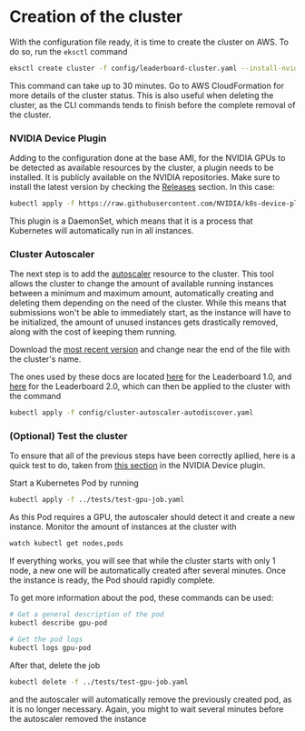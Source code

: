 # Creation of the cluster

With the configuration file ready, it is time to create the cluster on AWS. To do so, run the `eksctl` command
```bash
eksctl create cluster -f config/leaderboard-cluster.yaml --install-nvidia-plugin=false
```

This command can take up to 30 minutes. Go to AWS CloudFormation for more details of the cluster status. This is also useful when deleting the cluster, as the CLI commands tends to finish before the complete removal of the cluster.

### NVIDIA Device Plugin

Adding to the configuration done at the base AMI, for the NVIDIA GPUs to be detected as available resources by the cluster, a plugin needs to be installed. It is publicly available on the NVIDIA repositories. Make sure to install the latest version by checking the [Releases](https://github.com/NVIDIA/k8s-device-plugin/releases) section. In this case:

```bash
kubectl apply -f https://raw.githubusercontent.com/NVIDIA/k8s-device-plugin/v0.14.0/nvidia-device-plugin.yml
```

This plugin is a DaemonSet, which means that it is a process that Kubernetes will automatically run in all instances.

### Cluster Autoscaler

The next step is to add the [autoscaler](https://github.com/kubernetes/autoscaler) resource to the cluster. This tool allows the cluster to change the amount of available running instances between a minimum and maximum amount, automatically creating and deleting them depending on the need of the cluster. While this means that submissions won't be able to immediately start, as the instance will have to be initialized, the amount of unused instances gets drastically removed, along with the cost of keeping them running.

Download the [most recent version](https://github.com/kubernetes/autoscaler/blob/master/cluster-autoscaler/cloudprovider/aws/examples/cluster-autoscaler-autodiscover.yaml) and change *<YOUR CLUSTER NAME>* near the end of the file with the cluster's name.

The ones used by these docs are located [here](/leaderboard_1.0/config/cluster-autoscaler-autodiscover.yaml) for the Leaderboard 1.0, and [here](/leaderboard_1.0/config/cluster-autoscaler-autodiscover.yaml) for the Leaderboard 2.0, which can then be applied to the cluster with the command
```bash
kubectl apply -f config/cluster-autoscaler-autodiscover.yaml
```

### (Optional) Test the cluster

To ensure that all of the previous steps have been correctly apllied, here is a quick test to do, taken from [this section](https://github.com/NVIDIA/k8s-device-plugin#running-gpu-jobs) in the NVIDIA Device plugin.

Start a Kubernetes Pod by running
```bash
kubectl apply -f ../tests/test-gpu-job.yaml
```

As this Pod requires a GPU, the autoscaler should detect it and create a new instance. Monitor the amount of instances at the cluster with
```bash
watch kubectl get nodes,pods
```

If everything works, you will see that while the cluster starts with only 1 node, a new one will be automatically created after several minutes. Once the instance is ready, the Pod should rapidly complete.

To get more information about the pod, these commands can be used:
```bash
# Get a general description of the pod
kubectl describe gpu-pod

# Get the pod logs
kubectl logs gpu-pod
```

After that, delete the job
```bash
kubectl delete -f ../tests/test-gpu-job.yaml
```
and the autoscaler will automatically remove the previously created pod, as it is no longer necessary. Again, you might to wait several minutes before the autoscaler removed the instance
